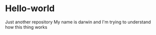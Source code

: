 # Hello-world
Just another repository
My name is darwin and I'm trying to understand how this thing works
